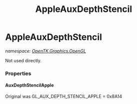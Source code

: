 ﻿---
title: AppleAuxDepthStencil
---

# AppleAuxDepthStencil
_namespace: [OpenTK.Graphics.OpenGL](N-OpenTK.Graphics.OpenGL.html)_

Not used directly.



### Properties

#### AuxDepthStencilApple
Original was GL_AUX_DEPTH_STENCIL_APPLE = 0x8A14

